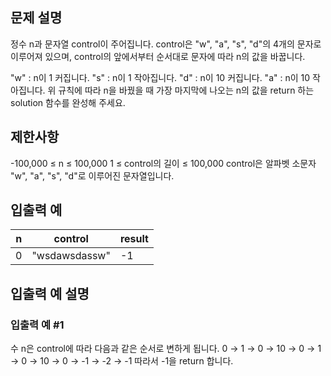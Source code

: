 ## 문제 설명

정수 n과 문자열 control이 주어집니다. control은 "w", "a", "s", "d"의 4개의 문자로 이루어져 있으며, control의 앞에서부터 순서대로 문자에 따라 n의 값을 바꿉니다.

"w" : n이 1 커집니다.
"s" : n이 1 작아집니다.
"d" : n이 10 커집니다.
"a" : n이 10 작아집니다.
위 규칙에 따라 n을 바꿨을 때 가장 마지막에 나오는 n의 값을 return 하는 solution 함수를 완성해 주세요.

## 제한사항

-100,000 ≤ n ≤ 100,000
1 ≤ control의 길이 ≤ 100,000
control은 알파벳 소문자 "w", "a", "s", "d"로 이루어진 문자열입니다.

## 입출력 예

| n | control | result |
| --- | ------- | ------ |
| 0 | "wsdawsdassw" | -1 |

## 입출력 예 설명

### 입출력 예 #1

수 n은 control에 따라 다음과 같은 순서로 변하게 됩니다.
0 → 1 → 0 → 10 → 0 → 1 → 0 → 10 → 0 → -1 → -2 → -1
따라서 -1을 return 합니다.